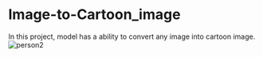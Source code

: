 # Image-to-Cartoon_image
In this project, model has a ability to convert any image into cartoon image. 
![person2](https://user-images.githubusercontent.com/92663812/151690497-7fe602c0-f8b1-47bb-8245-22c28da8bd9e.jpg)
